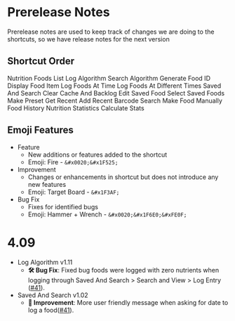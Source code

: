 # Prerelease Notes
Prerelease notes are used to keep track of changes we are doing to the shortcuts, so we have release notes for the next version

## Shortcut Order
Nutrition
Foods List
Log Algorithm
Search Algorithm
Generate Food ID
Display Food Item
Log Foods At Time
Log Foods At Different Times
Saved And Search
Clear Cache And Backlog
Edit Saved Food
Select Saved Foods
Make Preset
Get Recent
Add Recent
Barcode Search
Make Food Manually
Food History
Nutrition Statistics
Calculate Stats

## Emoji Features
- Feature
	- New additions or features added to the shortcut
	- Emoji: Fire - `&#x0020;&#x1F525;`
- Improvement
	- Changes or enhancements in shortcut but does not introduce any new features
	- Emoji: Target Board - `&#x1F3AF;`
- Bug Fix
	- Fixes for identified bugs
	- Emoji: Hammer + Wrench - `&#x0020;&#x1F6E0;&#xFE0F;`


# 4.09
- Log Algorithm v1.11
	- **&#x0020;&#x1F6E0;&#xFE0F; Bug Fix**: Fixed bug foods were logged with zero nutrients when logging through Saved And Search > Search and View > Log Entry ([#41](https://github.com/iffy-pi/apple-shortcuts/issues/41)).
- Saved And Search v1.02
	- **&#x1F3AF; Improvement**: More user friendly message when asking for date to log a food([#41](https://github.com/iffy-pi/apple-shortcuts/issues/41)).
